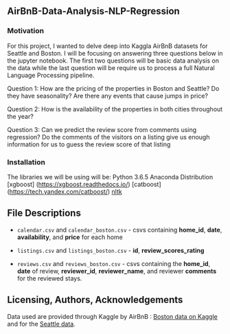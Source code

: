 ## AirBnB-Data-Analysis-NLP-Regression

### Motivation
For this project, I wanted to delve deep into Kaggla AirBnB datasets for Seattle and Boston. I will be focusing on answering three questions below in the jupyter notebook. The first two questions will be basic data analysis on the data while the last question will be require us to process a full Natural Language Processing pipeline.

Question 1: How are the pricing of the properties in Boston and Seattle? Do they have seasonality? Are there any events that cause jumps in price?

Question 2: How is the availability of the properties in both cities throughout the year?

Question 3: Can we predict the review score from comments using regression? Do the comments of the visitors on a listing give us enough information for us to guess the review score of that listing

### Installation
The libraries we will be using will be:
Python 3.6.5 Anaconda Distribution
[xgboost] (https://xgboost.readthedocs.io/)
[catboost] (https://tech.yandex.com/catboost/)
[nltk](https://www.nltk.org/data.html)

## File Descriptions
* `calendar.csv` and `calendar_boston.csv` - csvs containing **home_id**, **date**, **availability**, and **price** for each home

* `listings.csv` and `listings_boston.csv` - **id**, **review_scores_rating**

* `reviews.csv` and `reviews_boston.csv` - csvs containing the **home_id**, **date** of review, **reviewer_id**, **reviewer_name**, and reviewer **comments** for the reviewed stays.

## Licensing, Authors, Acknowledgements<a name="licensing"></a>

Data used are provided through Kaggle by AirBnB : [Boston data on Kaggle](https://www.kaggle.com/airbnb/boston) and for the [Seattle data](https://www.kaggle.com/airbnb/seattle).
